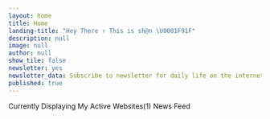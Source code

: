 ```yaml
---
layout: home
title: Home
landing-title: "Hey There ✌ This is sh@n \U0001F91F"
description: null
image: null
author: null
show_tile: false
newsletter: yes
newsletter_data: Subscribe to newsletter for daily life on the internet, delivered with love. With a mix of short essays, fun links, and tips about things to do, it will help make your inbox a little brighter. As the world asks you to create more distance, Home Screen is a way to bring us a little closer together.
published: true
---
```


Currently Displaying My Active Websites(1) News Feed